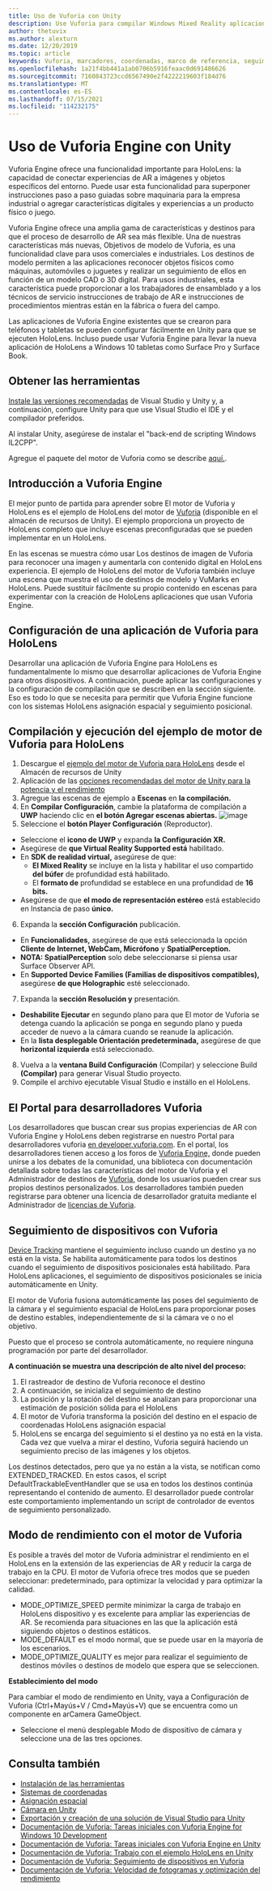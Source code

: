 ```yaml
---
title: Uso de Vuforia con Unity
description: Use Vuforia para compilar Windows Mixed Reality aplicaciones en Unity.
author: thetuvix
ms.author: alexturn
ms.date: 12/20/2019
ms.topic: article
keywords: Vuforia, marcadores, coordenadas, marco de referencia, seguimiento, casco de realidad mixta, casco de realidad mixta de Windows, casco de realidad virtual, unity, HoloLens, seguimiento de dispositivos, modo de rendimiento, Vuforia Portal para desarrolladores
ms.openlocfilehash: 1a21f4bb441a1ab0706b5916feaac0d691486626
ms.sourcegitcommit: 7160843723ccd6567490e2f4222219603f184d76
ms.translationtype: MT
ms.contentlocale: es-ES
ms.lasthandoff: 07/15/2021
ms.locfileid: "114232175"
---
```

# <a name="using-vuforia-engine-with-unity"></a>Uso de Vuforia Engine con Unity

Vuforia Engine ofrece una funcionalidad importante para HoloLens: la capacidad de conectar experiencias de AR a imágenes y objetos específicos del entorno. Puede usar esta funcionalidad para superponer instrucciones paso a paso guiadas sobre maquinaria para la empresa industrial o agregar características digitales y experiencias a un producto físico o juego.

Vuforia Engine ofrece una amplia gama de características y destinos para que el proceso de desarrollo de AR sea más flexible. Una de nuestras características más nuevas, Objetivos de modelo de Vuforia, es una funcionalidad clave para usos comerciales e industriales. Los destinos de modelo permiten a las aplicaciones reconocer objetos físicos como máquinas, automóviles o juguetes y realizar un seguimiento de ellos en función de un modelo CAD o 3D digital. Para usos industriales, esta característica puede proporcionar a los trabajadores de ensamblado y a los técnicos de servicio instrucciones de trabajo de AR e instrucciones de procedimientos mientras están en la fábrica o fuera del campo.

Las aplicaciones de Vuforia Engine existentes que se crearon para teléfonos y tabletas se pueden configurar fácilmente en Unity para que se ejecuten HoloLens. Incluso puede usar Vuforia Engine para llevar la nueva aplicación de HoloLens a Windows 10 tabletas como Surface Pro y Surface Book.


## <a name="get-the-tools"></a>Obtener las herramientas

[Instale las versiones recomendadas](../install-the-tools.md) de Visual Studio y Unity y, a continuación, configure Unity para que use Visual Studio el IDE y el compilador preferidos. 

Al instalar Unity, asegúrese de instalar el "back-end de scripting Windows IL2CPP".

Agregue el paquete del motor de Vuforia como se describe [aquí.](https://library.vuforia.com/content/vuforia-library/en/articles/Solution/vuforia-engine-package-hosting-for-unity.html).

## <a name="getting-started-with-vuforia-engine"></a>Introducción a Vuforia Engine

El mejor punto de partida para aprender sobre El motor de Vuforia y HoloLens es el ejemplo de HoloLens del motor de [Vuforia](https://assetstore.unity.com/packages/templates/packs/vuforia-hololens-sample-101553) (disponible en el almacén de recursos de Unity). El ejemplo proporciona un proyecto de HoloLens completo que incluye escenas preconfiguradas que se pueden implementar en un HoloLens.

En las escenas se muestra cómo usar Los destinos de imagen de Vuforia para reconocer una imagen y aumentarla con contenido digital en HoloLens experiencia. El ejemplo de HoloLens del motor de Vuforia también incluye una escena que muestra el uso de destinos de modelo y VuMarks en HoloLens. Puede sustituir fácilmente su propio contenido en escenas para experimentar con la creación de HoloLens aplicaciones que usan Vuforia Engine.



## <a name="configuring-a-vuforia-app-for-hololens"></a>Configuración de una aplicación de Vuforia para HoloLens

Desarrollar una aplicación de Vuforia Engine para HoloLens es fundamentalmente lo mismo que desarrollar aplicaciones de Vuforia Engine para otros dispositivos. A continuación, puede aplicar las configuraciones y la configuración de compilación que se describen en la sección siguiente. Eso es todo lo que se necesita para permitir que Vuforia Engine funcione con los sistemas HoloLens asignación espacial y seguimiento posicional.

## <a name="build-and-run-the-vuforia-engine-sample-for-hololens"></a>Compilación y ejecución del ejemplo de motor de Vuforia para HoloLens
1.  Descargue el [ejemplo del motor de Vuforia para HoloLens](https://assetstore.unity.com/packages/templates/packs/vuforia-hololens-sample-101553) desde el Almacén de recursos de Unity
2.  Aplicación de las [opciones recomendadas del motor de Unity para la potencia y el rendimiento](performance-recommendations-for-unity.md)
3.  Agregue las escenas de ejemplo a **Escenas** en **la compilación.**
4.  En **Compilar Configuración**, cambie la plataforma de compilación a **UWP** haciendo clic en **el botón Agregar escenas abiertas.**
![image](https://user-images.githubusercontent.com/45470042/89573103-173daa80-d7f8-11ea-9284-931a7b6c913d.png)
5.  Seleccione el **botón Player Configuración** (Reproductor).  
   * Seleccione el **icono de UWP** y expanda **la Configuración XR.**
   * Asegúrese de **que Virtual Reality Supported está** habilitado.    
   * En **SDK de realidad virtual,** asegúrese de que:
     * **El Mixed Reality** se incluye en la lista y habilitar el uso compartido **del búfer** de profundidad está habilitado. 
     * El **formato de** profundidad se establece en una profundidad de **16 bits.** 
   * Asegúrese de que **el modo de representación estéreo** está establecido en Instancia de paso **único.**
6.  Expanda la **sección Configuración** publicación.
   * En **Funcionalidades,** asegúrese de que está seleccionada la opción **Cliente de Internet, WebCam, Micrófono** y **SpatialPerception.**
   * **NOTA: SpatialPerception** solo debe seleccionarse si piensa usar Surface Observer API.
   * En **Supported Device Families (Familias de dispositivos compatibles),** asegúrese **de que Holographic** esté seleccionado. 
7.  Expanda la **sección Resolución y** presentación.
   * **Deshabilite Ejecutar** en segundo plano para que El motor de Vuforia se detenga cuando la aplicación se ponga en segundo plano y pueda acceder de nuevo a la cámara cuando se reanude la aplicación. 
   * En la **lista desplegable Orientación predeterminada,** asegúrese de que **horizontal izquierda** está seleccionado.
8.  Vuelva a la **ventana Build Configuración** (Compilar) y seleccione Build **(Compilar)** para generar Visual Studio proyecto.
9.  Compile el archivo ejecutable Visual Studio e instállo en el HoloLens.

## <a name="the-vuforia-developer-portal"></a>El Portal para desarrolladores Vuforia

Los desarrolladores que buscan crear sus propias experiencias de AR con Vuforia Engine y HoloLens deben registrarse en nuestro Portal para desarrolladores vuforia [en developer.vuforia.com](https://developer.vuforia.com/). En el portal, los desarrolladores tienen acceso [a](https://library.vuforia.com/) los foros de [Vuforia Engine,](https://developer.vuforia.com/forum) donde pueden unirse a los debates de la comunidad, una biblioteca con documentación detallada sobre todas las características del motor de Vuforia y el Administrador de destinos de [Vuforia,](https://developer.vuforia.com/target-manager) donde los usuarios pueden crear sus propios destinos personalizados. Los desarrolladores también pueden registrarse para obtener una licencia de desarrollador gratuita mediante el Administrador de [licencias de Vuforia](https://developer.vuforia.com/license-manager).

## <a name="device-tracking-with-vuforia"></a>Seguimiento de dispositivos con Vuforia

[Device Tracking](https://library.vuforia.com/features/environments/device-tracker-overview.html) mantiene el seguimiento incluso cuando un destino ya no está en la vista. Se habilita automáticamente para todos los destinos cuando el seguimiento de dispositivos posicionales está habilitado. Para HoloLens aplicaciones, el seguimiento de dispositivos posicionales se inicia automáticamente en Unity.

El motor de Vuforia fusiona automáticamente las poses del seguimiento de la cámara y el seguimiento espacial de HoloLens para proporcionar poses de destino estables, independientemente de si la cámara ve o no el objetivo.

Puesto que el proceso se controla automáticamente, no requiere ninguna programación por parte del desarrollador.


**A continuación se muestra una descripción de alto nivel del proceso:**
1. El rastreador de destino de Vuforia reconoce el destino
2. A continuación, se inicializa el seguimiento de destino
3. La posición y la rotación del destino se analizan para proporcionar una estimación de posición sólida para el HoloLens
4. El motor de Vuforia transforma la posición del destino en el espacio de coordenadas HoloLens asignación espacial
5. HoloLens se encarga del seguimiento si el destino ya no está en la vista. Cada vez que vuelva a mirar el destino, Vuforia seguirá haciendo un seguimiento preciso de las imágenes y los objetos.

Los destinos detectados, pero que ya no están a la vista, se notifican como EXTENDED_TRACKED. En estos casos, el script DefaultTrackableEventHandler que se usa en todos los destinos continúa representando el contenido de aumento. El desarrollador puede controlar este comportamiento implementando un script de controlador de eventos de seguimiento personalizado.

## <a name="performance-mode-with-vuforia-engine"></a>Modo de rendimiento con el motor de Vuforia 

Es posible a través del motor de Vuforia administrar el rendimiento en el HoloLens en la extensión de las experiencias de AR y reducir la carga de trabajo en la CPU. El motor de Vuforia ofrece tres modos que se pueden seleccionar: predeterminado, para optimizar la velocidad y para optimizar la calidad. 

*   MODE_OPTIMIZE_SPEED permite minimizar la carga de trabajo en HoloLens dispositivo y es excelente para ampliar las experiencias de AR. Se recomienda para situaciones en las que la aplicación está siguiendo objetos o destinos estáticos.
*   MODE_DEFAULT es el modo normal, que se puede usar en la mayoría de los escenarios.
*   MODE_OPTIMIZE_QUALITY es mejor para realizar el seguimiento de destinos móviles o destinos de modelo que espera que se seleccionen.

**Establecimiento del modo**

Para cambiar el modo de rendimiento en Unity, vaya a Configuración de Vuforia (Ctrl+Mayús+V / Cmd+Mayús+V) que se encuentra como un componente en arCamera GameObject. 
*   Seleccione el menú desplegable Modo de dispositivo de cámara y seleccione una de las tres opciones.


## <a name="see-also"></a>Consulta también
* [Instalación de las herramientas](../install-the-tools.md)
* [Sistemas de coordenadas](../../design/coordinate-systems.md)
* [Asignación espacial](../../design/spatial-mapping.md)
* [Cámara en Unity](camera-in-unity.md)
* [Exportación y creación de una solución de Visual Studio para Unity](exporting-and-building-a-unity-visual-studio-solution.md)
* [Documentación de Vuforia: Tareas iniciales con Vuforia Engine for Windows 10 Development](https://library.vuforia.com/articles/Training/Getting-Started-with-Vuforia-for-Windows-10-Development.html)
* [Documentación de Vuforia: Tareas iniciales con Vuforia Engine en Unity](https://library.vuforia.com/articles/Training/getting-started-with-vuforia-in-unity.html)
* [Documentación de Vuforia: Trabajo con el ejemplo HoloLens en Unity](https://library.vuforia.com/articles/Solution/Working-with-the-HoloLens-sample-in-Unity.html)
* [Documentación de Vuforia: Seguimiento de dispositivos en Vuforia](https://library.vuforia.com/features/environments/device-tracker-overview.html)
* [Documentación de Vuforia: Velocidad de fotogramas y optimización del rendimiento](https://library.vuforia.com/content/vuforia-library/en/articles/Solution/Framerate-Optimization-for-Mixed-Reality-Apps.html)
